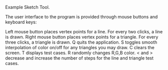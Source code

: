 Example Sketch Tool.


The user interface to the program is provided through mouse buttons and keyboard keys:

Left mouse button places vertex points for a line.  For every two clicks, a line is drawn.
Right mouse button places vertex points for a triangle. For every three clicks, a triangle is drawn.
Q quits the application.
S toggles smooth interpolation of color on/off for any triangles you may draw.
C clears the screen.
T displays test cases.
R randomly changes R,G,B color.
< and > decrease and increase the number of steps for the line and triangle test cases.
